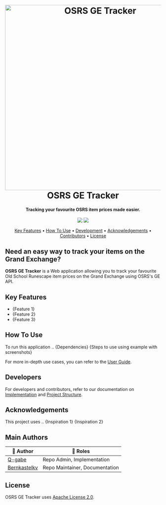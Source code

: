 <h1 align="center">
  <br>
  <a href="https://github.com/Q-gabe/OSRS-GE-Tracker"><img src="https://raw.githubusercontent.com/Q-gabe/OSRS-GE-Tracker/master/docs/images/banner.png" alt="OSRS GE Tracker" width="600"></a>
  <br>
  OSRS GE Tracker
  <br>
</h1>

<h4 align="center">Tracking your favourite OSRS item prices made easier.</h4>

<p align="center">
  <a href="https://opensource.org/licenses/Apache-2.0"><img src="https://img.shields.io/badge/License-Apache%202.0-blue.svg"></a>
  <a href="https://conventionalcommits.org"><img src="https://img.shields.io/badge/Conventional%20Commits-1.0.0-yellow.svg"></a>
</p>

<p align="center">  
  <a href="#key-features">Key Features</a> •
  <a href="#how-to-use">How To Use</a> •
  <a href="#development">Development</a> •
  <a href="#acknowledgements">Acknowledgements</a> •
  <a href="#contributors">Contributors</a> •
  <a href="#license">License</a>
</p>

## Need an easy way to track your items on the Grand Exchange?
**OSRS GE Tracker** is a Web application allowing you to track your favourite Old School Runescape item prices on the Grand Exchange using OSRS's GE API.

## Key Features
* {Feature 1}
* {Feature 2}
* {Feature 3}

## How To Use
To run this application .. 
{Dependencies}
{Steps to use using example with screenshots}

For more in-depth use cases, you can refer to the [User Guide](../blob/master/docs/User_Guide.md).

## Developers
For developers and contributors, refer to our documentation on [Implementation](/blob/master/docs/Implementation.md) and [Project Structure](/blob/master/docs/Project_Structure.md).

## Acknowledgements
This project uses ..
{Inspiration 1}
{Inspiration 2}

## Main Authors
| :space_invader: Author    | :beer: Roles                          |
|--------------|--------------------------------|
| [Q-gabe](https://github.com/Q-gabe)       | Repo Admin, Implementation     |
| [Bernkastelkv](https://github.com/Bernkastelkv) | Repo Maintainer, Documentation |

## License
OSRS GE Tracker uses [Apache License 2.0]("https://opensource.org/licenses/Apache-2.0").
